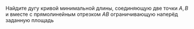 Найдите дугу кривой минимальной длины, соединяющую две точки $A,B$ и вместе с прямолинейным отрезком $AB$ ограничивающую наперёд заданную площадь
